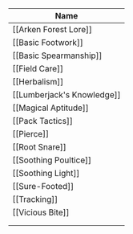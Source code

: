 
| Name                       |
| -------------------------- |
| [[Arken Forest Lore]]      |
| [[Basic Footwork]]         |
| [[Basic Spearmanship]]     |
| [[Field Care]]             |
| [[Herbalism]]              |
| [[Lumberjack's Knowledge]] |
| [[Magical Aptitude]]       |
| [[Pack Tactics]]           |
| [[Pierce]]                 |
| [[Root Snare]]             |
| [[Soothing Poultice]]      |
| [[Soothing Light]]         |
| [[Sure-Footed]]            |
| [[Tracking]]               |
| [[Vicious Bite]]           |
|                            |
|                            |